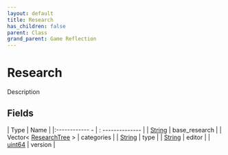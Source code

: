 ```yaml
---
layout: default
title: Research
has_children: false
parent: Class
grand_parent: Game Reflection
---
```

# Research
Description 

## Fields
| Type | Name |
|:------------ - | : -------------- |
| [String](game-reflection/components/string.md) | base_research |
| Vector< [ResearchTree](game-reflection/classes/research_tree.md) > | categories |
| [String](game-reflection/components/string.md) | type |
| [String](game-reflection/components/string.md) | editor |
| [uint64](game-reflection/components/uint64.md) | version |

